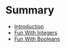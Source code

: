 # Summary

* [Introduction](README.md)
* [Fun With Integers](chapter1.md)
* [Fun With Booleans](fun_with_booleans.md)

